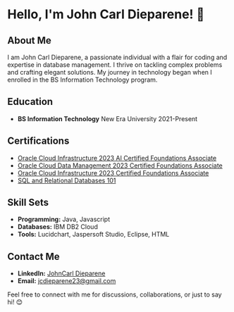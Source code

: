# Hello, I'm John Carl Dieparene! 👋

## About Me

I am John Carl Dieparene, a passionate individual with a flair for coding and expertise in database management. I thrive on tackling complex problems and crafting elegant solutions. My journey in technology began when I enrolled in the BS Information Technology program.

## Education

- **BS Information Technology**
  New Era University
  2021-Present

## Certifications

- [Oracle Cloud Infrastructure 2023 AI Certified Foundations Associate](https://catalog-education.oracle.com/pls/certview/sharebadge?id=5F1ADF987318FB912448D814B07AF337FDCBBAE75D818E6C312DEE7D544E5004)
- [Oracle Cloud Data Management 2023 Certified Foundations Associate](https://catalog-education.oracle.com/pls/certview/sharebadge?id=9D239F18B158F0570FEA162418CC4549A0BCC84C8538F019DC278002897757C7)
- [Oracle Cloud Infrastructure 2023 Certified Foundations Associate](https://catalog-education.oracle.com/pls/certview/sharebadge?id=3C946410018B761A4FDF93C9F2270DB884601ACBE3AB2F71BE0DD8178F20A69A)
- [SQL and Relational Databases 101](https://courses.cognitiveclass.ai/certificates/179c0c66e302420eb8bca36299192db0)

## Skill Sets

- **Programming:** Java, Javascript
- **Databases:** IBM DB2 Cloud
- **Tools:** Lucidchart, Jaspersoft Studio, Eclipse, HTML

## Contact Me

- **LinkedIn:** [JohnCarl Dieparene](https://www.linkedin.com/in/john-carl-dieparene-3392a32a3/)
- **Email:** jcdieparene23@gmail.com

Feel free to connect with me for discussions, collaborations, or just to say hi! 😊
